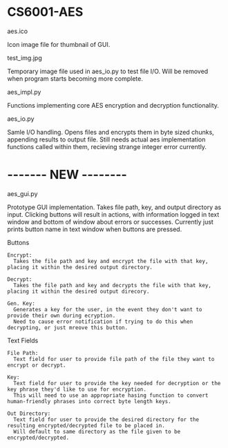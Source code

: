 # CS6001-AES

aes.ico

  Icon image file for thumbnail of GUI.
  
test_img.jpg

  Temporary image file used in aes_io.py to test file I/O. 
  Will be removed when program starts becoming more complete.
  
aes_impl.py

  Functions implementing core AES encryption and decryption functionality.
  
aes_io.py

  Samle I/O handling.
  Opens files and encrypts them in byte sized chunks, appending results to output file.
  Still needs actual aes implementation functions called within them, recieving strange integer error currently.
  
# ------- NEW -------- #

aes_gui.py

  Prototype GUI implementation.
  Takes file path, key, and output directory as input.
  Clicking buttons will result in actions, with information logged in text window and bottom of window about errors or successes.
  Currently just prints button name in text window when buttons are pressed.
  
  Buttons
  
    Encrypt: 
      Takes the file path and key and encrypt the file with that key, placing it within the desired output directory.
      
    Decrypt:
      Takes the file path and key and decrypts the file with that key, placing it within the desired output direcory.
      
    Gen. Key:
      Generates a key for the user, in the event they don't want to provide their own during ecryption.
      Need to cause error notification if trying to do this when decrypting, or just mreove this button.
      
  Text Fields
  
    File Path:
      Text field for user to provide file path of the file they want to encrypt or decrypt.
      
    Key:
      Text field for user to provide the key needed for decryption or the key phrase they'd like to use for encryption.
      This will need to use an appropriate hasing function to convert human-friendly phrases into correct byte length keys.
      
    Out Directory:
      Text field for user to provide the desired directory for the resulting encrypted/decrypted file to be placed in.
      Will default to same directory as the file given to be encrypted/decrypted.
    
